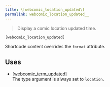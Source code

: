 ```yaml
---
title: \[webcomic_location_updated\]
permalink: webcomic_location_updated__
---
```


> Display a comic location updated time.

```php
[webcomic_location_updated]
```

Shortcode content overrides the `format` attribute.

## Uses
- [[webcomic_term_updated]](webcomic_term_updated__)  
The type argument is always set to `location`.
